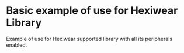 Basic example of use for Hexiwear Library
=========================================

Example of use for Hexiwear supported library with all its peripherals enabled.

